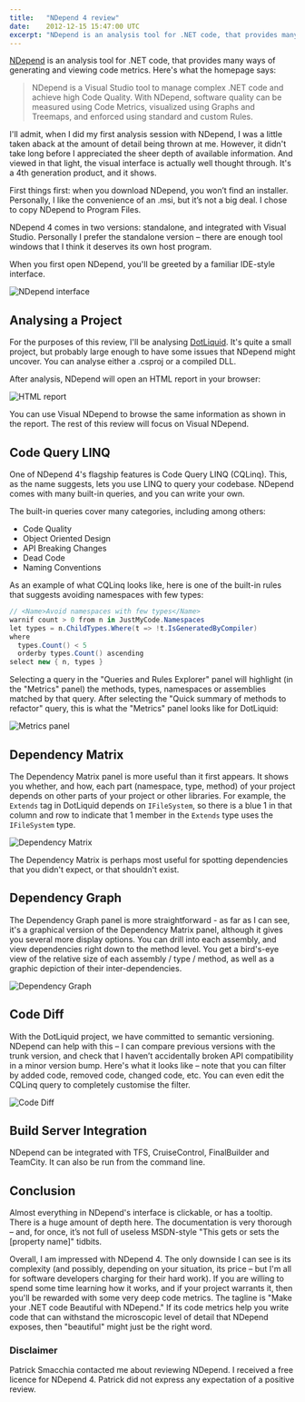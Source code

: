 ```yaml
---
title:   "NDepend 4 review"
date:    2012-12-15 15:47:00 UTC
excerpt: "NDepend is an analysis tool for .NET code, that provides many ways of generating and viewing code metrics. Here I review version 4."
---
```


[NDepend](http://www.ndepend.com) is an analysis tool for .NET code, that provides many ways of generating and viewing code metrics. Here's what the homepage says:

> NDepend is a Visual Studio tool to manage complex .NET code and achieve high Code Quality. With NDepend, software quality can be measured using Code Metrics, visualized using Graphs and Treemaps, and enforced using standard and custom Rules. 

I'll admit, when I did my first analysis session with NDepend, I was a little taken aback at the amount of detail being thrown at me. However, it didn't take long before I appreciated the sheer depth of available information. And viewed in that light, the visual interface is actually well thought through. It's a 4th generation product, and it shows.

First things first: when you download NDepend, you won’t find an installer. Personally, I like the convenience of an .msi, but it’s not a big deal. I chose to copy NDepend to Program Files.

NDepend 4 comes in two versions: standalone, and integrated with Visual Studio. Personally I prefer the standalone version – there are enough tool windows that I think it deserves its own host program.

When you first open NDepend, you'll be greeted by a familiar IDE-style interface.

![NDepend interface](/assets/posts/ndepend1.png)

Analysing a Project
-------------------

For the purposes of this review, I'll be analysing [DotLiquid](http://dotliquidmarkup.org). It's quite a small project, but probably large enough to have some issues that NDepend might uncover. You can analyse either a .csproj or a compiled DLL.

After analysis, NDepend will open an HTML report in your browser:

![HTML report](/assets/posts/ndepend5.png)

You can use Visual NDepend to browse the same information as shown in the report. The rest of this review will focus on Visual NDepend.

Code Query LINQ
---------------

One of NDepend 4's flagship features is Code Query LINQ (CQLinq). This, as the name suggests, lets you use LINQ to query your codebase. NDepend comes with many built-in queries, and you can write your own. 

The built-in queries cover many categories, including among others:

* Code Quality
* Object Oriented Design
* API Breaking Changes
* Dead Code
* Naming Conventions

As an example of what CQLinq looks like, here is one of the built-in rules that suggests avoiding namespaces with few types:

``` csharp
// <Name>Avoid namespaces with few types</Name>
warnif count > 0 from n in JustMyCode.Namespaces 
let types = n.ChildTypes.Where(t => !t.IsGeneratedByCompiler)
where 
  types.Count() < 5 
  orderby types.Count() ascending
select new { n, types } 
```

Selecting a query in the "Queries and Rules Explorer" panel will highlight (in the "Metrics" panel) the methods, types, namespaces or assemblies matched by that query. After selecting the "Quick summary of methods to refactor" query, this is what the "Metrics" panel looks like for DotLiquid:

![Metrics panel](/assets/posts/ndepend2.png)

Dependency Matrix
-----------------

The Dependency Matrix panel is more useful than it first appears. It shows you whether, and how, each part (namespace, type, method) of your project depends on other parts of your project or other libraries. For example, the `Extends` tag in DotLiquid depends on `IFileSystem`, so there is a blue 1 in that column and row to indicate that 1 member in the `Extends` type uses the `IFileSystem` type.

![Dependency Matrix](/assets/posts/ndepend3.png)

The Dependency Matrix is perhaps most useful for spotting dependencies that you didn't expect, or that shouldn't exist.

Dependency Graph
----------------

The Dependency Graph panel is more straightforward - as far as I can see, it's a graphical version of the Dependency Matrix panel, although it gives you several more display options. You can drill into each assembly, and view dependencies right down to the method level. You get a bird's-eye view of the relative size of each assembly / type / method, as well as a graphic depiction of their inter-dependencies.

![Dependency Graph](/assets/posts/ndepend4.png)

Code Diff
---------

With the DotLiquid project, we have committed to semantic versioning. NDepend can help with this – I can compare previous versions with the trunk version, and check that I haven’t accidentally broken API compatibility in a minor version bump. Here's what it looks like – note that you can filter by added code, removed code, changed code, etc. You can even edit the CQLinq query to completely customise the filter. 

![Code Diff](/assets/posts/ndepend6.png)

Build Server Integration
------------------------

NDepend can be integrated with TFS, CruiseControl, FinalBuilder and TeamCity. It can also be run from the command line.

Conclusion
----------

Almost everything in NDepend's interface is clickable, or has a tooltip. There is a huge amount of depth here. The documentation is very thorough – and, for once, it’s not full of useless MSDN-style "This gets or sets the [property name]" tidbits.

Overall, I am impressed with NDepend 4. The only downside I can see is its complexity (and possibly, depending on your situation, its price – but I'm all for software developers charging for their hard work). If you are willing to spend some time learning how it works, and if your project warrants it, then you'll be rewarded with some very deep code metrics. The tagline is "Make your .NET code Beautiful with NDepend." If its code metrics help you write code that can withstand the microscopic level of detail that NDepend exposes, then "beautiful" might just be the right word.

### Disclaimer

Patrick Smacchia contacted me about reviewing NDepend. I received a free licence for NDepend 4. Patrick did not express any expectation of a positive review.